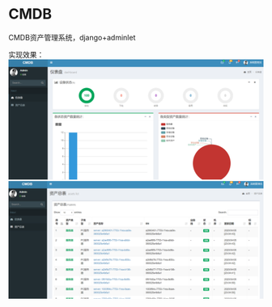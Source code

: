 # CMDB
CMDB资产管理系统，django+adminlet

实现效果：
![这里随便写文字](https://github.com/GitMsw/CMDB/raw/master/QQ%E6%88%AA%E5%9B%BE20200407182952.png)
![这里随便写文字](https://github.com/GitMsw/CMDB/raw/master/QQ%E6%88%AA%E5%9B%BE20200407183005.png)
